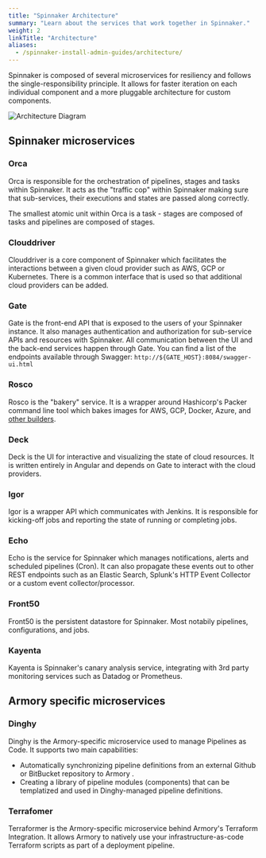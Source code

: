```yaml
---
title: "Spinnaker Architecture"
summary: "Learn about the services that work together in Spinnaker."
weight: 2
linkTitle: "Architecture"
aliases:
  - /spinnaker-install-admin-guides/architecture/
---
```


Spinnaker is composed of several microservices for resiliency
and follows the single-responsibility principle.  It allows for faster iteration on each
individual component and a more pluggable architecture for custom components.

![Architecture Diagram](/images/install_admin_guides_SpinnakerArchitecture.png)

## Spinnaker microservices

### Orca

Orca is responsible for the orchestration of pipelines, stages and tasks within Spinnaker.  It acts as the "traffic cop" within Spinnaker making sure that sub-services, their executions and states are passed along correctly.

The smallest atomic unit within Orca is a task - stages are composed of tasks and pipelines are composed of stages.  

### Clouddriver

Clouddriver is a core component of Spinnaker which facilitates the interactions between a given cloud provider such as AWS, GCP or Kubernetes.  There is a common interface that is used so that additional cloud providers can be added.

### Gate

Gate is the front-end API that is exposed to the users of your Spinnaker instance.  It also manages authentication and authorization for sub-service APIs and resources with Spinnaker.  All communication between the UI and the back-end services happen through Gate.  You can find a list of the endpoints available through Swagger:  `http://${GATE_HOST}:8084/swagger-ui.html`

### Rosco

Rosco is the "bakery" service.  It is a wrapper around Hashicorp's Packer command line tool which bakes images for AWS, GCP, Docker, Azure, and [other builders](https://www.packer.io/docs/builders).

### Deck

Deck is the UI for interactive and visualizing the state of cloud resources.  It is written entirely in Angular and depends on Gate to interact with the cloud providers.

### Igor

Igor is a wrapper API which communicates with Jenkins.  It is responsible for kicking-off jobs and reporting the state of running or completing jobs.

### Echo

Echo is the service for Spinnaker which manages notifications, alerts and scheduled pipelines (Cron).  It can also propagate these events out to other REST endpoints such as an Elastic Search, Splunk's HTTP Event Collector or a custom event collector/processor.

### Front50

Front50 is the persistent datastore for Spinnaker. Most notabily pipelines, configurations, and jobs.

### Kayenta

Kayenta is Spinnaker's canary analysis service, integrating with 3rd party monitoring services such as Datadog or Prometheus.

## Armory specific microservices

### Dinghy

Dinghy is the Armory-specific microservice used to manage Pipelines as Code.  It supports two main capabilities:

* Automatically synchronizing pipeline definitions from an external Github or BitBucket repository to Armory .
* Creating a library of pipeline modules (components) that can be templatized and used in Dinghy-managed pipeline definitions.

### Terrafomer
Terraformer is the Armory-specific microservice behind Armory's Terraform Integration. It allows Armory to natively use your infrastructure-as-code Terraform scripts as part of a deployment pipeline.
